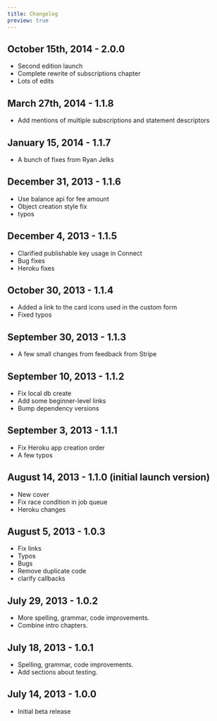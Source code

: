 ```yaml
---
title: Changelog
preview: true
---
```


## October 15th, 2014 - 2.0.0

* Second edition launch
* Complete rewrite of subscriptions chapter
* Lots of edits

## March 27th, 2014 - 1.1.8

* Add mentions of multiple subscriptions and statement descriptors

## January 15, 2014 - 1.1.7

* A bunch of fixes from Ryan Jelks

## December 31, 2013 - 1.1.6

* Use balance api for fee amount
* Object creation style fix
* typos

## December 4, 2013 - 1.1.5

* Clarified publishable key usage in Connect
* Bug fixes
* Heroku fixes

## October 30, 2013 - 1.1.4

* Added a link to the card icons used in the custom form
* Fixed typos

## September 30, 2013 - 1.1.3

* A few small changes from feedback from Stripe

## September 10, 2013 - 1.1.2

* Fix local db create
* Add some beginner-level links
* Bump dependency versions

## September 3, 2013 - 1.1.1

* Fix Heroku app creation order
* A few typos

## August 14, 2013 - 1.1.0 (initial launch version)

* New cover
* Fix race condition in job queue
* Heroku changes

## August 5, 2013 - 1.0.3

* Fix links
* Typos
* Bugs
* Remove duplicate code
* clarify callbacks

## July 29, 2013 - 1.0.2

* More spelling, grammar, code improvements.
* Combine intro chapters.

## July 18, 2013 - 1.0.1

* Spelling, grammar, code improvements.
* Add sections about testing.

## July 14, 2013 - 1.0.0

* Initial beta release











